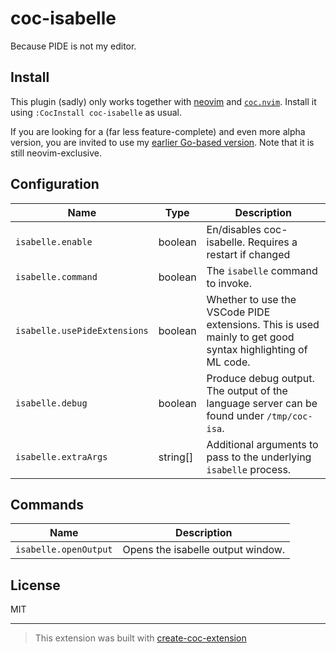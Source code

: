 # coc-isabelle

Because PIDE is not my editor.

## Install

This plugin (sadly) only works together with [neovim](https://neovim.io) and
[`coc.nvim`](https://github.com/neoclide/coc.nvim). Install it using
`:CocInstall coc-isabelle` as usual.

If you are looking for a (far less feature-complete) and even more alpha
version, you are invited to use my [earlier Go-based
version](https://github.com/ThreeFx/isabelle-lsp). Note that it is still
neovim-exclusive.

## Configuration

|Name|Type|Description|
|----|----|-----------|
| `isabelle.enable` | boolean | En/disables coc-isabelle. Requires a restart if changed |
| `isabelle.command` | boolean | The `isabelle` command to invoke. |
| `isabelle.usePideExtensions` | boolean | Whether to use the VSCode PIDE extensions. This is used mainly to get good syntax highlighting of ML code. |
| `isabelle.debug` | boolean | Produce debug output. The output of the language server can be found under `/tmp/coc-isa`. |
| `isabelle.extraArgs` | string[] | Additional arguments to pass to the underlying `isabelle` process. |

## Commands

|Name|Description|
|----|-----------|
| `isabelle.openOutput` | Opens the isabelle output window. |


## License

MIT

---

> This extension was built with [create-coc-extension](https://github.com/fannheyward/create-coc-extension)
